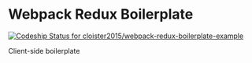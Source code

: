 # Webpack Redux Boilerplate
[ ![Codeship Status for cloister2015/webpack-redux-boilerplate-example](https://codeship.com/projects/ed768420-f49d-0133-b502-5ef57cbd419a/status?branch=master)](https://codeship.com/projects/150139)

Client-side boilerplate
